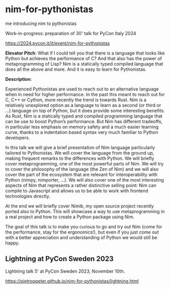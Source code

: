 # nim-for-pythonistas

me introducing nim to pythonistas

Work-in-progress: preparation of 30' talk for PyCon Italy 2024

https://2024.pycon.it/it/event/nim-for-pythonistas

**Elevator Pitch**: What if I could tell you that there is a language that looks like Python but achieves the performance of C? And that also has the power of metaprogramming of Lisp? Nim is a statically typed compiled language that does all the above and more. And it is easy to learn for Pythonistas.

**Description**:

Experienced Pythonistas are used to reach out to an alternative language when in need for higher performance. In the past this meant to reach out for C, C++ or Cython, more recently the trend is towards Rust. Nim is a relatively unexplored option as a language to learn as a second (or third or …) language on top of Python, but it does provide some interesting benefits.
As Rust, Nim is a statically typed and compiled programming language that can be use to boost Python’s performance. But Nim has different tradeoffs, in particular less emphasis on memory safety and a much easier learning curve, thanks to a indentation based syntax very much familiar to Python developers. 

In this talk we will give a brief presentation of Nim language particularly tailored to Pythonistas. We will cover the language from the ground up, making frequent remarks to the differences with Python. We will briefly cover metaprogramming, one of the most powerful parts of Nim. We will try to cover the philosophy of the language (the Zen of Nim) and we will also cover the part of the ecosystem that are relevant for interoperability with Python (nimpy, nimporter, …).
We will also cover one of the most interesting aspects of Nim that represents a rather distinctive selling point: Nim can compile to Javascript and allows us to be able to work with frontend technologies directly.

At the end we will briefly cover Nimib, my open source project recently ported also to Python. This will showcase a way to use metaprogramming in a real project and how to create a Python package using Nim.

The goal of this talk is to make you curious to go and try out Nim (come for the performance, stay for the ergonomics!), but even if you just come out with a better appreciation and understanding of Python we would still be happy.

## Lightning at PyCon Sweden 2023

Lightning talk 5' at PyCon Sweden 2023, November 10th.

https://pietroppeter.github.io/nim-for-pythonistas/lightning.html
